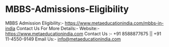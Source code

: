 # MBBS-Admissions-Eligibility
MBBS Admission Eligibility:- https://www.metaeducationindia.com/mbbs-in-india Contact Us For More Details:-  Website:- https://www.metaeducationindia.com  Contact Us :- +91 8588877675 || +91 11-4550-9149 Email Us:- info@metaeducationindia.com
